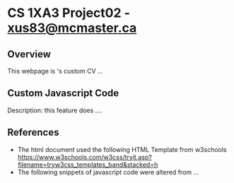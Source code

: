 # CS 1XA3 Project02 - <xus83@mcmaster.ca>
## Overview
This webpage is <insert name here>'s custom CV ...
## Custom Javascript Code
Description: this feature does ....
## References
- The html document used the following HTML Template from w3schools
https://www.w3schools.com/w3css/tryit.asp?filename=tryw3css_templates_band&stacked=h
- The following snippets of javascript code were altered from
...